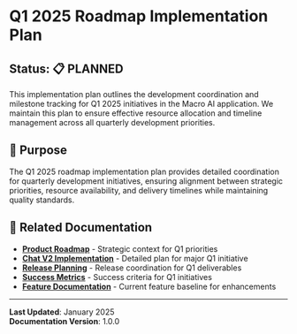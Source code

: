# Q1 2025 Roadmap Implementation Plan

## Status: 📋 PLANNED

This implementation plan outlines the development coordination and milestone tracking for Q1 2025 initiatives in the
Macro AI application. We maintain this plan to ensure effective resource allocation and timeline management across all
quarterly development priorities.

## 🎯 Purpose

The Q1 2025 roadmap implementation plan provides detailed coordination for quarterly development initiatives, ensuring
alignment between strategic priorities, resource availability, and delivery timelines while maintaining quality
standards.

## 🔗 Related Documentation

- **[Product Roadmap](../../strategy/product-roadmap.md)** - Strategic context for Q1 priorities
- **[Chat V2 Implementation](./chat-v2-implementation.md)** - Detailed plan for major Q1 initiative
- **[Release Planning](../release-planning/README.md)** - Release coordination for Q1 deliverables
- **[Success Metrics](../../strategy/success-metrics.md)** - Success criteria for Q1 initiatives
- **[Feature Documentation](../../../features/README.md)** - Current feature baseline for enhancements

---

**Last Updated**: January 2025  
**Documentation Version**: 1.0.0
